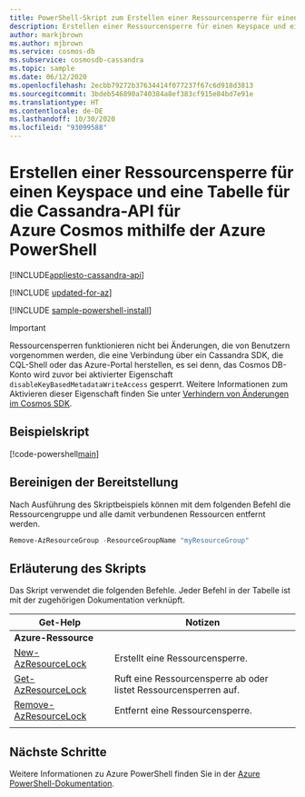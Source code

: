 ```yaml
---
title: PowerShell-Skript zum Erstellen einer Ressourcensperre für einen Keyspace und eine Tabelle für die Cassandra-API für Azure Cosmos
description: Erstellen einer Ressourcensperre für einen Keyspace und eine Tabelle für die Cassandra-API für Azure Cosmos
author: markjbrown
ms.author: mjbrown
ms.service: cosmos-db
ms.subservice: cosmosdb-cassandra
ms.topic: sample
ms.date: 06/12/2020
ms.openlocfilehash: 2ecbb79272b37634414f077237f67c6d918d3813
ms.sourcegitcommit: 3bdeb546890a740384a8ef383cf915e84bd7e91e
ms.translationtype: HT
ms.contentlocale: de-DE
ms.lasthandoff: 10/30/2020
ms.locfileid: "93099588"
---
```

# <a name="create-a-resource-lock-for-azure-cosmos-cassandra-api-keyspace-and-table-using-azure-powershell"></a>Erstellen einer Ressourcensperre für einen Keyspace und eine Tabelle für die Cassandra-API für Azure Cosmos mithilfe der Azure PowerShell
[!INCLUDE[appliesto-cassandra-api](../../../includes/appliesto-cassandra-api.md)]

[!INCLUDE [updated-for-az](../../../../../includes/updated-for-az.md)]

[!INCLUDE [sample-powershell-install](../../../../../includes/sample-powershell-install-no-ssh.md)]

> [!IMPORTANT]
> Ressourcensperren funktionieren nicht bei Änderungen, die von Benutzern vorgenommen werden, die eine Verbindung über ein Cassandra SDK, die CQL-Shell oder das Azure-Portal herstellen, es sei denn, das Cosmos DB-Konto wird zuvor bei aktivierter Eigenschaft `disableKeyBasedMetadataWriteAccess` gesperrt. Weitere Informationen zum Aktivieren dieser Eigenschaft finden Sie unter [Verhindern von Änderungen im Cosmos SDK](../../../role-based-access-control.md#prevent-sdk-changes).

## <a name="sample-script"></a>Beispielskript

[!code-powershell[main](../../../../../powershell_scripts/cosmosdb/cassandra/ps-cassandra-lock.ps1 "Create, list, and remove resource locks")]

## <a name="clean-up-deployment"></a>Bereinigen der Bereitstellung

Nach Ausführung des Skriptbeispiels können mit dem folgenden Befehl die Ressourcengruppe und alle damit verbundenen Ressourcen entfernt werden.

```powershell
Remove-AzResourceGroup -ResourceGroupName "myResourceGroup"
```

## <a name="script-explanation"></a>Erläuterung des Skripts

Das Skript verwendet die folgenden Befehle. Jeder Befehl in der Tabelle ist mit der zugehörigen Dokumentation verknüpft.

| Get-Help | Notizen |
|---|---|
|**Azure-Ressource**| |
| [New-AzResourceLock](/powershell/module/az.resources/new-azresourcelock) | Erstellt eine Ressourcensperre. |
| [Get-AzResourceLock](/powershell/module/az.resources/get-azresourcelock) | Ruft eine Ressourcensperre ab oder listet Ressourcensperren auf. |
| [Remove-AzResourceLock](/powershell/module/az.resources/remove-azresourcelock) | Entfernt eine Ressourcensperre. |
|||

## <a name="next-steps"></a>Nächste Schritte

Weitere Informationen zu Azure PowerShell finden Sie in der [Azure PowerShell-Dokumentation](/powershell/).